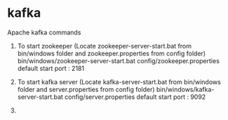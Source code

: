 # kafka
Apache kafka commands

1. To start zookeeper (Locate zookeeper-server-start.bat from bin/windows folder and zookeeper.properties from config folder)
   bin/windows/zookeeper-server-start.bat config/zookeeper.properties
   default start port : 2181

2. To start kafka server (Locate kafka-server-start.bat from bin/windows folder and server.properties from config folder)
   bin/windows/kafka-server-start.bat config/server.properties
   default start port : 9092
   
3. 
